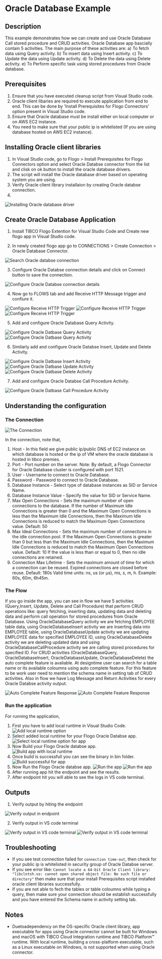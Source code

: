 # Oracle Database Example


## Description

This example demonstrates how we can create and use Oracle Database Call stored procedure and CRUD activities.
Oracle Database app bascially contain 5 activities. The main purpose of these activities are:
a) To fetch data using Query activity.
b) To insert data using Insert activity.
c) To Update the data using Update activity.
d) To Delete the data using Delete activity.
e) To Perform specific task using stored procedures from Oracle database.

## Prerequisites

1. Ensure that you have executed cleanup script from Visual Studio code.
2. Oracle client libaries are required to execute application from end to end. This can be done by 'Install Prerequisites for Flogo Connectors' option present in Visual Studio code.
3. Ensure that Oracle database must be install either on local computer or on AWS EC2 instance.
4. You need to make sure that your public ip is whitelisted (If you are using database hosted on AWS EC2 instance).

## Installing Oracle client libraries

1. In Visual Studio code, go to Flogo > Install Prerequisites for Flogo Connectors option and select Oracle Databse connector from the list and clisk on ok button to install the oracle database drivers.
2. The script will install the Oracle database driver based on operating system you are using.
3. Verify Oracle client library installaion by creating Oracle databse connection.
4. 

![Installing Oracle database driver](../../../images/OracleDatabase/1.png) 
  

## Create Oracle Database Application

1. Install TIBCO Flogo Extention for Visual Studio Code and Create new flogo app in Visual Studio code. 

2. In newly created flogo app go to CONNECTIONS > Create Connection > Oracle Database Connector.

![Search Oracle databse connection](../../../images/OracleDatabase/2.png)

3. Configure Oracle Databse connection details and click on Connect button to save the connection.

![Configure Oracle Databse connection details](../../../images/OracleDatabase/3.png)

4. Now go to FLOWS tab and add Receive HTTP Message trigger and confiure it.

![Configure Receive HTTP Trigger](../../../images/OracleDatabase/4.png)
![Configure Receive HTTP Trigger](../../../images/OracleDatabase/5.png)
![Configure Receive HTTP Trigger](../../../images/OracleDatabase/6.png)

5. Add and configure Oracle Database Query Activity.

![Configure Oracle Datbase Query Activity](../../../images/OracleDatabase/7.png)
![Configure Oracle Datbase Query Activity](../../../images/OracleDatabase/8.png)

6. Similarly add and configure Oracle Databse Insert, Update and Delete Activity.

![Configure Oracle Datbase Insert Activity](../../../images/OracleDatabase/9.png)
![Configure Oracle Datbase Update Activity](../../../images/OracleDatabase/10.png)
![Configure Oracle Datbase Delete Activity](../../../images/OracleDatabase/11.png)

7. Add and configure Oracle Databse Call Procedure Activity.

![Configure Oracle Datbase Call Procedure Activity](../../../images/OracleDatabase/12.png)

## Understanding the configuration

### The Connection

![The Connection](../../../images/OracleDatabase/13.png)

In the connection, note that,
1. Host - In this field we give public ip/public DNS of EC2 instance on which database is hosted or the ip of VM where the oracle database is hosted in tibco premies.
2. Port - Port number on the server. 
   Note: By default, a Flogo Connector for Oracle Database cluster is configured with port 1521.
3. User - Username to connect to Oracle Database.
4. Password - Password to connect to Oracle Database.
5. Database Instance - Select type of database instances as SID or Service Name.
6. Database Instance Value - Specify the value for SID or Service Name.
7. Max Open Connections - Sets the maximum number of open connections to the database. If the number of Maximum Idle Connections is greater than 0 and the Maximum Open Connections is less than the Maximum Idle Connections, then the Maximum Idle Connections is reduced to match the Maximum Open Connections value. Default: 50
8. Max Ideal Connections - Sets the maximum number of connections in the idle connection pool. If the Maximum Open Connections is greater than 0 but less than the Maximum Idle Connections, then the Maximum Idle Connections is reduced to match the Maximum Open Connections value. Default: 10 If the value is less than or equal to 0, then no idle connections are retained.
9. Connection Max Lifetime - Sets the maximum amount of time for which a connection can be reused. Expired connections are closed before reuse. Default: 180s Valid time units: ns, us (or μs), ms, s, m, h. Example: 60s, 60m, 6h45m.
 

### The Flow

If you go inside the app, you can see in flow we have 5 activities (Query,Insert, Update, Delete and Call Procedure) that perform CRUD operations like: query fetching, inserting data, updating data and deleting data and perform call operation for stored procedures from Oracle Database.
Using OracleDatabaseQuery activity we are fetching EMPLOYEE table data, using OracleDatabaseInsert activity we are inserting data into EMPLOYEE table, using OracleDatabaseUpdate activity we are updating EMPLOYEE data for specified EMPLOYEE ID, using OracleDatabaseDelete activity we are deleting updated data and using OracleDatabaseCallProcedure activity we are calling stored procedures for specified ID.
For CRUD activities (OracleDatabaseQuery, OracleDatabaseInsert, OracleDatabaseUpdate, OracleDatabaseDelete) the auto complete feature is avaliable. At designtime user can search for a table name or its available coloumns using auto complete feature. For this feature to be work user need to mention the schema name in setting tab of CRUD activities.
Also in flow we have Log Message and Return Activities for every Oracle Databse activity output.

![Auto Complete Feature Response](../../../images/OracleDatabase/14.png)
![Auto Complete Feature Response](../../../images/OracleDatabase/15.png)


### Run the application

For running the application, 
1. First you have to add local runtime in Visual Studio Code.
![Add local runtime option](../../../images/OracleDatabase/24.png)
2. Select added local runtime for your Flogo Oracle Databse app.
![Select local runtime option for app](../../../images/OracleDatabase/16.png)
3. Now Build your Flogo Oracle databse app.
![Build app with local runtime](../../../images/OracleDatabase/17.png)
4. Once build is successfull you can see the binary in bin folder.
![Build successful for app](../../../images/OracleDatabase/18.png)
5. Now Run the Flogo Oracle databse app. 
![Run the app](../../../images/OracleDatabase/19.png)
![Run the app](../../../images/OracleDatabase/20.png)
6. After running app hit the endpoint and see the results.
7. After endpoint hit you will able to see the logs in VS code terminal.


## Outputs

1. Verify output by hiting the endpoint

![Verify output in endpoint](../../../images/OracleDatabase/21.png)

2. Verify output in VS code terminal

![Verify output in VS code terminal](../../../images/OracleDatabase/22.png)
![Verify output in VS code terminal](../../../images/OracleDatabase/23.png)


## Troubleshooting

* If you see test connection failed for `connection time-out`, then check for your public ip is whitelisted in security group of Oracle Databse server.
* If you see error like: `Cannot locate a 64-bit Oracle Client library: "libclntsh.so: cannot open shared object file: No such file or directory"` then make sure that your install Prerequisites script installed oracle client libraries successfully.
* If you are not able to fech the tables or table coloumns while typing a query, then make sure your connection should be establish successfully and you have entered the Schema name in activity setting tab.


## Notes

* Duetoadependency on the OS-specific Oracle client library, app executable for apps using Oracle connector cannot be built for Windows and macOS with TIBCO Cloud Integration runtime and TIBCO Platform™ runtime. With local runtime, building a cross-platform executable, such as a Linux executable on Windows, is not supported when using Oracle connector.


